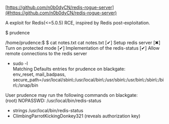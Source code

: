 [https://github.com/n0b0dyCN/redis-rogue-server](#https://github.com/n0b0dyCN/redis-rogue-server)


A exploit for Redis\(\<=5\.0\.5\) RCE, inspired by Redis post\-exploitation\.

$ prudence

/home/prudence:$ $ cat notes\.txt
cat notes\.txt
\[✔\] Setup redis server
\[✖\] Turn on protected mode
\[✔\] Implementation of the redis\-status
\[✔\] Allow remote connections to the redis server 

-  sudo \-l                                                                                                   
Matching Defaults entries for prudence on blackgate:                                                                
env\_reset, mail\_badpass,                                                                                        
secure\_path=/usr/local/sbin\\:/usr/local/bin\\:/usr/sbin\\:/usr/bin\\:/sbin\\:/bin\\:/snap/bin                        

User prudence may run the following commands on blackgate:                                                          
\(root\) NOPASSWD: /usr/local/bin/redis\-status   

-  strings /usr/local/bin/redis\-status
-  ClimbingParrotKickingDonkey321 \(reveals authorization key\)

